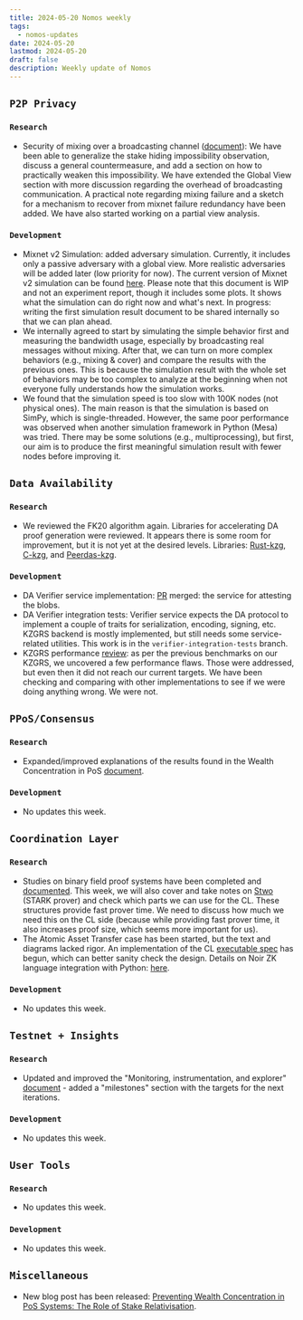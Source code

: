 ```yaml
---
title: 2024-05-20 Nomos weekly
tags:
  - nomos-updates
date: 2024-05-20
lastmod: 2024-05-20
draft: false
description: Weekly update of Nomos
---
```

## `P2P Privacy`

### `Research`

- Security of mixing over a broadcasting channel ([document](https://www.notion.so/Security-of-Mixing-over-Broadcasting-Channel-e09184fa14614d78829f76fdb4aa65d3#642beedb44674143ba25e5e21c23f860)): We have been able to generalize the stake hiding impossibility observation, discuss a general countermeasure, and add a section on how to practically weaken this impossibility. We have extended the Global View section with more discussion regarding the overhead of broadcasting communication. A practical note regarding mixing failure and a sketch for a mechanism to recover from mixnet failure redundancy have been added. We have also started working on a partial view analysis.

### `Development`

- Mixnet v2 Simulation: added adversary simulation. Currently, it includes only a passive adversary with a global view. More realistic adversaries will be added later (low priority for now). The current version of Mixnet v2 simulation can be found [here](https://github.com/logos-co/nomos-specs/tree/mixnet-v2-sim/mixnet/v2/sim). Please note that this document is WIP and not an experiment report, though it includes some plots. It shows what the simulation can do right now and what's next. In progress: writing the first simulation result document to be shared internally so that we can plan ahead.
- We internally agreed to start by simulating the simple behavior first and measuring the bandwidth usage, especially by broadcasting real messages without mixing. After that, we can turn on more complex behaviors (e.g., mixing & cover) and compare the results with the previous ones. This is because the simulation result with the whole set of behaviors may be too complex to analyze at the beginning when not everyone fully understands how the simulation works.
- We found that the simulation speed is too slow with 100K nodes (not physical ones). The main reason is that the simulation is based on SimPy, which is single-threaded. However, the same poor performance was observed when another simulation framework in Python (Mesa) was tried. There may be some solutions (e.g., multiprocessing), but first, our aim is to produce the first meaningful simulation result with fewer nodes before improving it.

## `Data Availability`

### `Research`

- We reviewed the FK20 algorithm again. Libraries for accelerating DA proof generation were reviewed. It appears there is some room for improvement, but it is not yet at the desired levels. Libraries: [Rust-kzg](https://github.com/grandinetech/rust-kzg), [C-kzg](https://github.com/ethereum/c-kzg-4844), and [Peerdas-kzg](https://github.com/crate-crypto/peerdas-kzg/tree/master).

### `Development`

- DA Verifier service implementation: [PR](https://github.com/logos-co/nomos-node/pull/627) merged: the service for attesting the blobs.
- DA Verifier integration tests: Verifier service expects the DA protocol to implement a couple of traits for serialization, encoding, signing, etc. KZGRS backend is mostly implemented, but still needs some service-related utilities. This work is in the `verifier-integration-tests` branch.
- KZGRS performance [review](https://www.notion.so/KZG-RS-performance-37db3cd4a33f41f994c77b1c4d9218cb): as per the previous benchmarks on our KZGRS, we uncovered a few performance flaws. Those were addressed, but even then it did not reach our current targets. We have been checking and comparing with other implementations to see if we were doing anything wrong. We were not.

## `PPoS/Consensus`

### `Research`

- Expanded/improved explanations of the results found in the Wealth Concentration in PoS [document](https://www.notion.so/Does-Crypsinous-Leader-Election-Function-lead-to-wealth-concentration-in-PoS-b81f07a791b745438443f51f00ac258f).

### `Development`

- No updates this week.

## `Coordination Layer`

### `Research`

- Studies on binary field proof systems have been completed and [documented](https://www.notion.so/Binary-Field-Proof-Systems-f55d921062e94d7290579355808d7886). This week, we will also cover and take notes on [Stwo](https://streamyard.com/watch/ndVNnBQgZgqF) (STARK prover) and check which parts we can use for the CL. These structures provide fast prover time. We need to discuss how much we need this on the CL side (because while providing fast prover time, it also increases proof size, which seems more important for us).
- The Atomic Asset Transfer case has been started, but the text and diagrams lacked rigor. An implementation of the CL [executable spec](https://github.com/logos-co/nomos-specs/pull/93) has begun, which can better sanity check the design. Details on Noir ZK language integration with Python: [here](https://github.com/logos-co/nomos-specs/pull/92).

### `Development`

- No updates this week.

## `Testnet + Insights`

### `Research`

- Updated and improved the "Monitoring, instrumentation, and explorer" [document](https://www.notion.so/Monitoring-instrumentation-and-explorers-d8c8357b4e304fa3806f1b7f0e6b172d#b11c539fcaea43ccba3321289b2a342c) - added a "milestones" section with the targets for the next iterations.

### `Development`

- No updates this week.

## `User Tools`

### `Research`

- No updates this week.

### `Development`

- No updates this week.

## `Miscellaneous`

- New blog post has been released: [Preventing Wealth Concentration in PoS Systems: The Role of Stake Relativisation](https://blog.nomos.tech/wealth-concentration-in-pos-and-stake-relativisation/).
